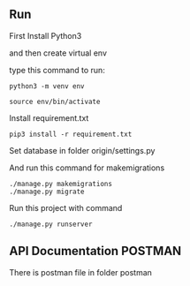 ## Run

First Install Python3

and then create virtual env

type this command to run:

```Shell
python3 -m venv env
```

```Shell
source env/bin/activate
```

Install requirement.txt

```Shell
pip3 install -r requirement.txt
```

Set database in folder origin/settings.py

And run this command for makemigrations
```Shell
./manage.py makemigrations
./manage.py migrate
```

Run this project with command
```Shell
./manage.py runserver
```

## API Documentation POSTMAN

There is postman file in folder postman
```
